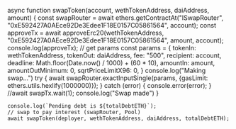 async function swapToken(account, wethTokenAddress, daiAddress, amount) {
    const swapRouter = await ethers.getContractAt("ISwapRouter", "0xE592427A0AEce92De3Edee1F18E0157C05861564", account);
    const approveTx = await approveErc20(wethTokenAddress, "0xE592427A0AEce92De3Edee1F18E0157C05861564", amount, account);
    console.log(approveTx);
    // get params
    const params = {
        tokenIn: wethTokenAddress,
        tokenOut: daiAddress,
        fee: "500",
        recipient: account,
        deadline: Math.floor(Date.now() / 1000) + (60 * 10),
        amountIn: amount,
        amountOutMinimum: 0,
        sqrtPriceLimitX96: 0,
    }
    console.log("Making swap...")
    try {
        await swapRouter.exactInputSingle(params, {gasLimit: ethers.utils.hexlify(1000000)});
    }
    catch (error) {
        console.error(error);
    }
    //await swapTx.wait(1);
    console.log("Swap made")
}




    console.log(`Pending debt is ${totalDebtETH}`);
    // swap to pay interest (swapRouter, Pool)
    await swapToken(deployer, wethTokenAddress, daiAddress, totalDebtETH);